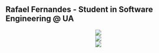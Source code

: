 ## Rafael Fernandes - Student in Software Engineering @ UA

<div align="center">

![](https://github-readme-stats.vercel.app/api?username=rafaeltorrinhas&theme=dark&hide_border=true&include_all_commits=false&count_private=true)<br/>
![](https://github-readme-streak-stats.herokuapp.com/?user=rafaeltorrinhas&theme=dark&hide_border=true)<br/>
![](https://github-readme-stats.vercel.app/api/top-langs/?username=rafaeltorrinhas&theme=dark&hide_border=true&include_all_commits=false&count_private=true&layout=compact)

</div>
